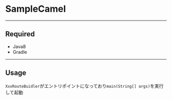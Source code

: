 # SampleCamel

*****

## Required

- Java8
- Gradle

*****

## Usage

`XxxRouteBuidler`がエントリポイントになっており`main(String[] args)`を実行して起動
